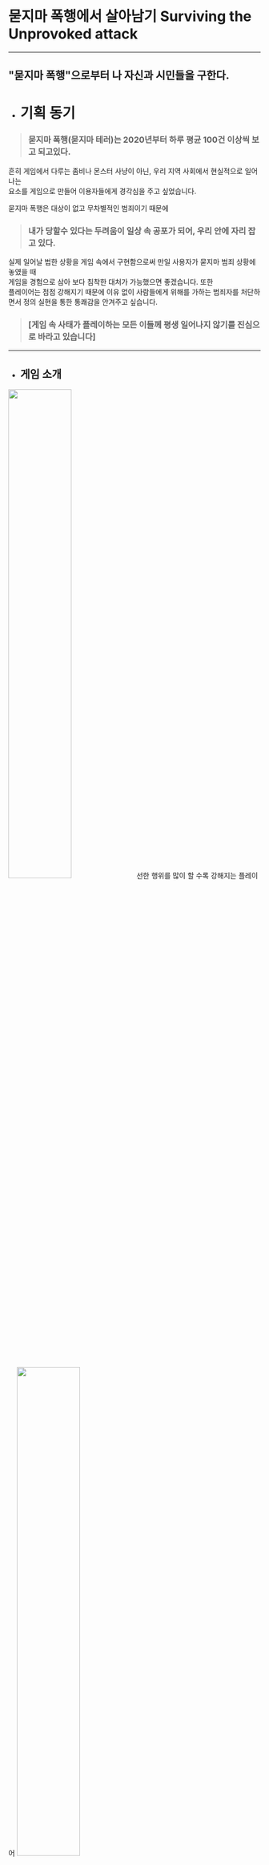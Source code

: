 # 묻지마 폭행에서 살아남기 Surviving the Unprovoked attack  

---  

## "묻지마 폭행"으로부터 나 자신과 시민들을 구한다.
+ # 기획 동기
> ### 묻지마 폭행(묻지마 테러)는 2020년부터 하루 평균 100건 이상씩 보고 되고있다.

흔히 게임에서 다루는 좀비나 몬스터 사냥이 아닌, 우리 지역 사회에서 현실적으로 일어나는   
요소를 게임으로 만들어 이용자들에게 경각심을 주고 싶었습니다. 

묻지마 폭행은 대상이 없고 무차별적인 범죄이기 때문에 
> ### 내가 당할수 있다는 두려움이 일상 속 공포가 되어, 우리 안에 자리 잡고 있다.

실제 일어날 법한 상황을 게임 속에서 구현함으로써 만일 사용자가 묻지마 범죄 상황에 놓였을 때  
게임을 경험으로 삼아 보다 침착한 대처가 가능했으면 좋겠습니다. 또한  
플레이어는 점점 강해지기 때문에 이유 없이 사람들에게 위해를 가하는 범죄자를 처단하면서
정의 실현을 통한 통쾌감을 안겨주고 싶습니다.

> ### [게임 속 사태가 플레이하는 모든 이들께 평생 일어나지 않기를 진심으로 바라고 있습니다]
---  
+ ## 게임 소개
<img width="50%" src="https://github.com/assets/90640499/9a8ca09f-2c40-44a6-adeb-08538a5dab77"/>  
선한 행위를 많이 할 수록 강해지는 플레이어
<img width="50%" src="https://github.com/assets/90640499/c932cea0-d7b7-4eeb-af6d-a43f0d61cd38"/>  

+ ## 플랫폼  
<img width="50%" src="https://github.com/assets/90640499/7a8fe326-2bcd-4968-8e05-f578f14142dc"/>
  
+ ## 게임 방법
[조작법 & 스킬 & 아이템 ⌨](https://github.com/RuDaz7/Surviving_the_Unprovoked_attack/issues/2)  

---  

[승리 조건👊](https://github.com/RuDaz7/Surviving_the_Unprovoked_attack/issues/1)  

---  

[보스 업데이트😈](https://github.com/RuDaz7/Surviving_the_Unprovoked_attack/issues/3)  

[버그 수정🛠️]

---  
